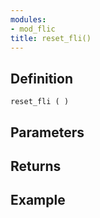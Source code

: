 ```yaml
---
modules:
- mod_flic
title: reset_fli()
---
```


## Definition

    reset_fli ( )

## Parameters

## Returns

## Example

```
```
